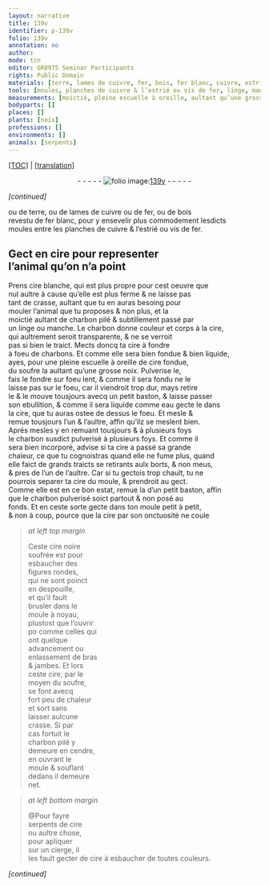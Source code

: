 ```yaml
---
layout: narrative
title: 139v
identifier: p-139v
folio: 139v
annotation: no
author:
mode: tcn
editor: GR8975 Seminar Participants
rights: Public Domain
materials: [terre, lames de cuivre, fer, bois, fer blanc, cuivre, estrié, cire, cire blanche, crasse, charbon pilé, linge, charbon, charbons, soufre, eau, charbon susdict pulverisé, charbon pulverisé, cire noire soufrée, cendre]
tools: [moules, planches de cuivre & l’estrié ou vis de fer, linge, manche, escuelle à oreille, baston, moule, moule à noyau, cierge]
measurements: [moictié, pleine escuelle à oreille, aultant qu’une grosse noix]
bodyparts: []
places: []
plants: [noix]
professions: []
environments: []
animals: [serpents]
---
```


 <p><a href="{{ site.baseurl }}/normalized/">[TOC]</a> | <a href="{{ site.baseurl }}/texts/p-139v_tl/" target="_blank">[translation]</a></p><div class="folio" align="center">- - - - - <a href="http://gallica.bnf.fr/ark:/12148/btv1b10500001g/f284.image" target="_blank"><img src="https://cu-mkp.github.io/2017-workshop-edition/assets/photo-icon.png" alt="folio image: " style="display:inline-block; margin-bottom:-3px;"/>139v</a> - - - - - </div>  
 
*[continued]*
  
ou de <span class="m">terre</span>, ou de <span class="m">lames de cuivre</span> ou de <span class="m">fer</span>, ou de <span class="m">bois</span><br/> revestu de <span class="m">fer blanc</span>, pour y ensevelir plus commodem<span class="exp">ent</span> lesdicts<br/> <span class="tl">moules</span> entre les <span class="tl">planches de <span class="m">cuivre</span> & l’<span class="m">estrié</span> ou vis de <span class="m">fer</span></span>.
 
 
  

## Gect en <span class="m">cire</span> pour representer<br/> l’animal qu’on n’a point

 
P<span class="exp">rens</span> <span class="m">cire blanche</span>, qui est plus propre pour cest oeuvre que<br/> nul aultre à cause qu’elle est plus ferme & ne laisse pas<br/> tant de <span class="m">crasse</span>, aultant que tu en auras besoing pour<br/> mouler l’animal que tu proposes & non plus, et la<br/> <span class="ms">moictié</span> aultant de <span class="m">charbon pilé</span> & subtillem<span class="exp">ent</span> passé par<br/> un <span class="tl"><span class="m">linge</span></span> ou <span class="tl">manche</span>. Le <span class="m">charbon</span> donne couleur <span class="add">et corps</span> à la <span class="m">cire</span>,<br/> qui aultrement seroit transparente, & ne se verroit<br/> pas si bien le traict. Mects doncq ta <span class="m">cire</span> à fondre<br/> à foeu de <span class="m">charbons</span>. Et co<span class="exp">mm</span>e elle sera bien fondue & bien liquide,<br/> ayes, pour une <span class="ms">pleine <span class="tl">escuelle à oreille</span></span> de <span class="m">cire</span> fondue,<br/> du <span class="m">soufre</span> <span class="del">la</span> <span class="ms">aultant qu’une grosse <span class="pa">noix</span></span>. Pulverise le,<br/> fais le fondre sur foeu lent, & co<span class="exp">mm</span>e il sera fondu ne le<br/> laisse pas sur le foeu, car il viendroit <span class="add">trop</span> dur, mays retire<br/> le & le mouve tousjours avecq un petit <span class="tl">baston</span>, & laisse passer<br/> son ebullition, & co<span class="exp">mm</span>e il sera liquide co<span class="exp">mm</span>e <span class="m">eau</span> gecte le dans<br/> la <span class="m">cire</span>, que tu auras ostee de dessus le foeu. Et mesle &<br/> remue tousjours l’un & l’aultre, affin qu’ilz se meslent bien.<br/> Aprés mesles y en remuant tousjours & à plusieurs foys<br/> le <span class="m">charbon susdict pulverisé</span> <span class="del">à plusieurs foys</span>. Et co<span class="exp">mm</span>e il<br/> sera bien incorporé, advise si ta <span class="m">cire</span> a passé sa grande<br/> chaleur, ce que tu cognoistras quand elle ne fume plus, quand<br/> elle faict de grands traicts <span class="del"><span class="add">se</span></span> <span class="del">re</span>tirants aulx borts, & non meus,<br/> & pres <span class="del">de</span> l’un de l’aultre. Car si tu gectois trop chault, tu ne<br/> pourrois separer ta <span class="m">cire</span> du <span class="tl">moule</span>, & prendroit au gect.<br/> Co<span class="exp">mm</span>e elle est en ce bon estat, remue la d’u<span class="add"><span class="exp">n</span></span> petit <span class="tl">baston</span>, affin<br/> que le <span class="m">charbon pulverisé</span> soict partout & non posé au<br/> fonds. Et en ceste sorte gecte dans ton <span class="tl">moule</span> petit à petit,<br/> & non à coup, pource que la <span class="m">cire</span> par son onctuosité ne coule
 
> *at left top margin*
> 
> 
>   Ceste <span class="m">cire noire<br/> soufrée</span> est pour<br/> esbaucher des<br/> figures rondes,<br/> qui ne sont poinct<br/> en despouille,<br/> et qu’il fault<br/> brusler dans le<br/> <span class="tl">moule à noyau</span>,<br/> plustost que l’ouvrir<br/> <span class="del">po</span> co<span class="exp">mm</span>e celles qui<br/> ont quelque<br/> advancement ou<br/> enlassem<span class="exp">ent</span> de bras<br/> & jambes. Et lors<br/> ceste <span class="m">cire</span>, par le<br/> moyen du <span class="m">soufre</span>,<br/> se font avecq<br/> fort peu de chaleur<br/> et sort sans<br/> laisser aulcune<br/> <span class="m">crasse</span>. Si par<br/> cas fortuit le<br/> <span class="m">charbon pilé</span> y<br/> demeure en <span class="m">cendre</span>,<br/> en ouvrant le<br/> <span class="tl">moule</span> & soufla<span class="exp">n</span>t<br/> dedans il demeure<br/> net.
 
> *at left bottom margin*
> 
> 
>   @Pour fayre<br/> <span class="al">serpents</span> de <span class="m">cire</span><br/> ou aultre chose,<br/> pour apliquer<br/> sur un <span class="tl">cierge</span>, il<br/> les fault gecter de <span class="m">cire</span> à esbaucher de toutes couleurs.
 
*[continued]*
 
 